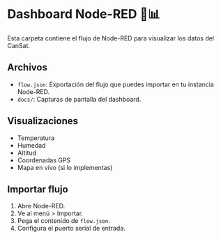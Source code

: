 # Dashboard Node-RED 🧠📊

Esta carpeta contiene el flujo de Node-RED para visualizar los datos del CanSat.

## Archivos

- `flow.json`: Exportación del flujo que puedes importar en tu instancia Node-RED.
- `docs/`: Capturas de pantalla del dashboard.

## Visualizaciones

- Temperatura
- Humedad
- Altitud
- Coordenadas GPS
- Mapa en vivo (si lo implementas)

## Importar flujo

1. Abre Node-RED.
2. Ve al menú > Importar.
3. Pega el contenido de `flow.json`.
4. Configura el puerto serial de entrada.
